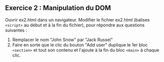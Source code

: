 ## Exercice 2 : Manipulation du DOM

Ouvrir ex2.html dans un navigateur.
Modifier le fichier ex2.html (balises `<script>` au début et à la fin du fichier), pour répondre aux questions suivantes :

1. Remplacer le nom "John Snow" par "Jack Russel"
2. Faire en sorte que le clic du bouton "Add user" duplique le 1er bloc `<section>` et tout son contenu et l'ajoute à la fin du bloc `<main>` à chaque clic.
